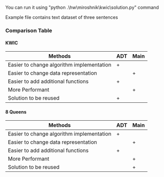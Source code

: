 You can run it using "python .\hw\miroshnik\kwic\solution.py" command

Example file contains text dataset of three sentences


### Comparison Table

#### KWIC

| Methods  | ADT | Main | 
| ------------- | ------------- | ------------- |
| Easier to change algorithm implementation | + | |
| Easier to change data representation  | | + |
| Easier to add additional functions | + | |
| More Performant | | + |
| Solution to be reused | + | |

#### 8 Queens

| Methods  | ADT | Main | 
| ------------- | ------------- | ------------- | 
| Easier to change algorithm implementation | + | |
| Easier to change data representation  | | + |
| Easier to add additional functions | + | |
| More Performant | | + |
| Solution to be reused | | + |

